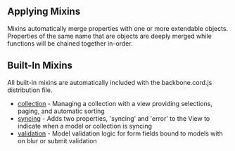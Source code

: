 Applying Mixins
-------------------------------

Mixins automatically merge properties with one or more extendable objects. Properties of the same name that are objects are deeply merged while functions will be chained together in-order.

Built-In Mixins
-------------------------------

All built-in mixins are automatically included with the backbone.cord.js distribution file.

* [collection](collection.md) - Managing a collection with a view providing selections, paging, and automatic sorting
* [syncing](syncing.md) - Adds two properties, 'syncing' and 'error' to the View to indicate when a model or collection is syncing
* [validation](validation.md) - Model validation logic for form fields bound to models with on blur or submit validation

